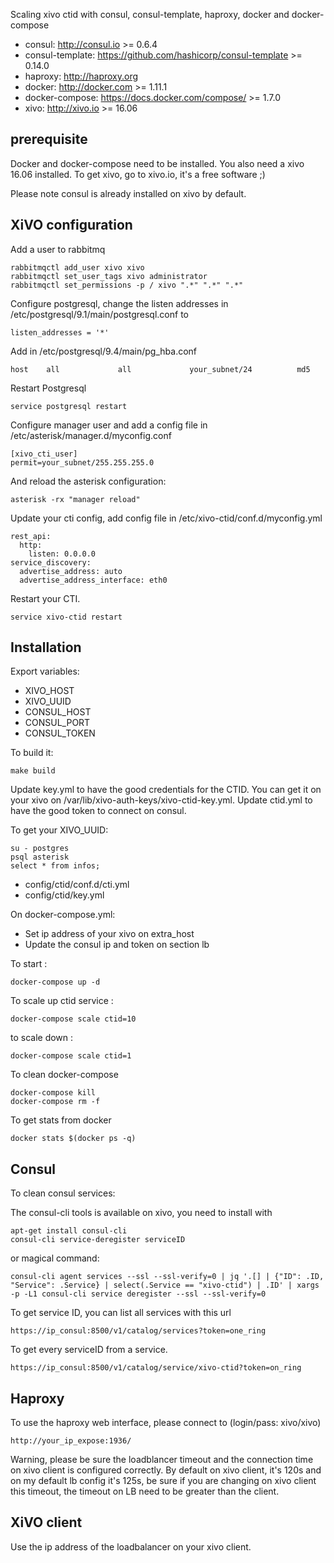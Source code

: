 Scaling xivo ctid with consul, consul-template, haproxy, docker and docker-compose

* consul: http://consul.io >= 0.6.4
* consul-template: https://github.com/hashicorp/consul-template >= 0.14.0
* haproxy: http://haproxy.org
* docker: http://docker.com >= 1.11.1
* docker-compose: https://docs.docker.com/compose/ >= 1.7.0
* xivo: http://xivo.io >= 16.06

prerequisite
------------

Docker and docker-compose need to be installed. You also need a xivo 16.06 installed. To get xivo, go to xivo.io, it's a free software ;)

Please note consul is already installed on xivo by default.

XiVO configuration
------------------

Add a user to rabbitmq

    rabbitmqctl add_user xivo xivo
    rabbitmqctl set_user_tags xivo administrator
    rabbitmqctl set_permissions -p / xivo ".*" ".*" ".*" 

Configure postgresql, change the listen addresses in /etc/postgresql/9.1/main/postgresql.conf to

    listen_addresses = '*'

Add in /etc/postgresql/9.4/main/pg_hba.conf

    host    all             all             your_subnet/24          md5

Restart Postgresql

    service postgresql restart

Configure manager user and add a config file in /etc/asterisk/manager.d/myconfig.conf 

    [xivo_cti_user]
    permit=your_subnet/255.255.255.0

And reload the asterisk configuration:

    asterisk -rx "manager reload"

Update your cti config, add config file in /etc/xivo-ctid/conf.d/myconfig.yml

    rest_api:
      http:
        listen: 0.0.0.0
    service_discovery:
      advertise_address: auto
      advertise_address_interface: eth0

Restart your CTI.

    service xivo-ctid restart

Installation
------------

Export variables:

- XIVO_HOST
- XIVO_UUID
- CONSUL_HOST
- CONSUL_PORT
- CONSUL_TOKEN

To build it:

    make build

Update key.yml to have the good credentials for the CTID. You can get it on your xivo on /var/lib/xivo-auth-keys/xivo-ctid-key.yml.
Update ctid.yml to have the good token to connect on consul.

To get your XIVO_UUID:

    su - postgres
    psql asterisk
    select * from infos;

- config/ctid/conf.d/cti.yml
- config/ctid/key.yml

On docker-compose.yml:

- Set ip address of your xivo on extra_host
- Update the consul ip and token on section lb

To start :

    docker-compose up -d

To scale up ctid service :

    docker-compose scale ctid=10

to scale down :

    docker-compose scale ctid=1

To clean docker-compose

    docker-compose kill
    docker-compose rm -f

To get stats from docker

    docker stats $(docker ps -q)

Consul
------

To clean consul services:

The consul-cli tools is available on xivo, you need to install with

    apt-get install consul-cli
    consul-cli service-deregister serviceID

or magical command:

    consul-cli agent services --ssl --ssl-verify=0 | jq '.[] | {"ID": .ID, "Service": .Service} | select(.Service == "xivo-ctid") | .ID' | xargs -p -L1 consul-cli service deregister --ssl --ssl-verify=0 

To get service ID, you can list all services with this url

    https://ip_consul:8500/v1/catalog/services?token=one_ring

To get every serviceID from a service.

    https://ip_consul:8500/v1/catalog/service/xivo-ctid?token=on_ring

Haproxy
-------

To use the haproxy web interface, please connect to (login/pass: xivo/xivo)

    http://your_ip_expose:1936/

Warning, please be sure the loadblancer timeout and the connection time on xivo client is configured correctly. By default on xivo client, it's 120s and on my default lb config it's 125s, be sure if you are changing on xivo client this timeout, the timeout on LB need to be greater than the client.

XiVO client
-----------

Use the ip address of the loadbalancer on your xivo client.
